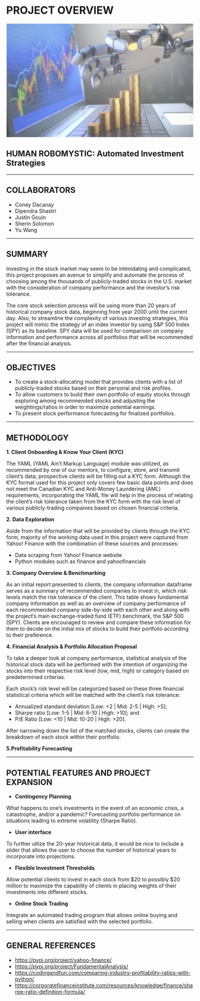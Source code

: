 # PROJECT OVERVIEW

![RoboAdvisor](Images/GettyImages_RoboAdvisor.png)

## HUMAN ROBOMYSTIC: Automated Investment Strategies
---

##  COLLABORATORS
- Coney Dacanay
- Dipendra Shastri
- Justin Gouin 
- Sherin Solomon
- Yu Wang
---
##  SUMMARY


Investing in the stock market may seem to be intimidating and complicated, this project proposes an avenue to simplify and automate the process of choosing among the thousands of publicly-traded stocks in the U.S. market with the consideration of company performance and the investor’s risk tolerance. 

The core stock selection process will be using more than 20 years of historical company stock data, beginning from year 2000 until the current day. Also, to streamline the complexity of various investing strategies, this project will mimic the strategy of an index investor by using S&P 500 Index (SPY) as its baseline. SPY data will be used for comparison on company information and performance across all portfolios that will be recommended after the financial analysis.  

---
## OBJECTIVES

- To create a stock-allocating model that provides clients with a list of publicly-traded stocks based on their personal and risk profiles.
- To allow customers to build their own portfolio of equity stocks through exploring among recommended stocks and adjusting the weightings/ratios in order to maximize potential earnings. 
- To present stock performance forecasting for finalized portfolios.

---
## METHODOLOGY

**1. Client Onboarding & Know Your Client (KYC)**

The YAML (YAML Ain’t Markup Language) module was utilized, as recommended by one of our mentors, to configure, store, and transmit client’s data; prospective clients will be filling out a KYC form. Although the KYC format used for this project only covers few basic data points and does not meet the Canadian KYC and Anti-Money Laundering (AML) requirements, incorporating the YAML file will help in the process of relating the client’s risk tolerance taken from the KYC form with the risk level of various publicly-trading companies based on chosen financial criteria. 

**2. Data Exploration**

Aside from the information that will be provided by clients through the KYC form, majority of the working data used in this project were captured from Yahoo! Finance with the combination of these sources and processes:
- Data scraping from Yahoo! Finance website
- Python modules such as finance and yahoofinancials


**3. Company Overview & Benchmarking**

As an initial report presented to clients, the company information dataframe serves as a summary of recommended companies to invest in, which risk levels match the risk tolerance of the client. This table  shows fundamental company information as well as an overview of company performance of each recommended company side-by-side with each other and along with the project’s main exchange-traded fund (ETF) benchmark, the S&P 500 (SPY). Clients are encouraged to review and compare these information for them to decide on the initial mix of stocks to build their portfolio according to their preference. 

**4. Financial Analysis & Portfolio Allocation Proposal**

To take a deeper look at company performance, statistical analysis of the historical stock data will be performed with the intention of organizing the stocks into their respective risk level (low, mid, high) or category based on predetermined criterias. 

Each stock’s risk level will be categorized based on these three financial statistical criteria which will be matched with the client’s risk tolerance:
- Annualized standard deviation [Low: <2 | Mid: 2-5 | High: >5];
- Sharpe ratio [Low: 1-5 | Mid: 6-10 | High: >10]; and 
- P/E Ratio [Low: <10 | Mid: 10-20 | High: >20].

After narrowing down the list of the matched stocks, clients can create the breakdown of each stock within their portfolio.

**5.Profitability Forecasting**

---
## POTENTIAL FEATURES AND PROJECT EXPANSION

- **Contingency Planning**

What happens to one’s investments in the event of an economic crisis, a catastrophe, and/or a pandemic? Forecasting portfolio performance on situations leading to extreme volatility (Sharpe Ratio).

- **User interface**

To further utlize the 20-year historical data, it would be nice to include a slider that allows the user to choose the number of historical years to incorporate into projections.

- **Flexible Investment Thresholds**

 Allow potential clients to invest in each stock from $20 to possibly $20 million to maximize the capability of clients in placing weights of their investments into different stocks.

- **Online Stock Trading**

Integrate an automated trading program that allows online buying and selling when clients are satisfied with the selected portfolio.

---
## GENERAL REFERENCES

- https://pypi.org/project/yahoo-finance/
- https://pypi.org/project/FundamentalAnalysis/
- https://codingandfun.com/comparing-industry-profitability-ratios-with-python/
- https://corporatefinanceinstitute.com/resources/knowledge/finance/sharpe-ratio-definition-formula/

